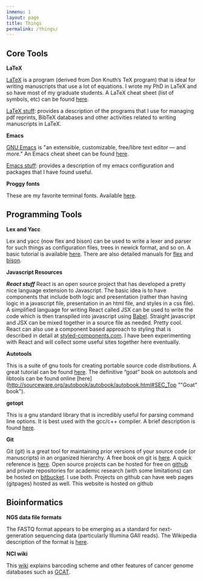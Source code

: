 ```yaml
---
inmenu: 1
layout: page
title: Things
permalink: /things/
---
```

## Core Tools

**LaTeX**

[LaTeX](https://www.latex-project.org/) is a program (derived from Don Knuth’s TeX program) that is ideal for
writing manuscripts that use a lot of equations. I wrote my PhD in
LaTeX and so have most of my graduate students. A LaTeX cheat sheet
(list of symbols, etc) can be found
[here](https://wch.github.io/latexsheet/latexsheet.pdf). 

[LaTeX stuff](/latex/): provides a description of the
programs that I use for managing pdf reprints, BibTeX databases and
other activities related to writing manuscripts in LaTeX.

**Emacs**

[GNU Emacs](https://www.gnu.org/software/emacs/) is "an extensible, customizable, free/libre text editor —
and more." An Emacs cheat sheet can be found [here](https://www.gnu.org/software/emacs/refcards/pdf/refcard.pdf).

[Emacs stuff](/emacs/): provides a description of my emacs configuration and
packages that I have found useful.

**Proggy fonts**

These are my favorite terminal fonts. Available
[here](https://github.com/bluescan/proggyfonts).

## Programming Tools
**Lex and Yacc**

Lex and yacc (now flex and bison) can be used to write a lexer and
parser for such things as configuration files, trees in newick format,
and so on. A basic tutorial is available
[here](http://ds9a.nl/lex-yacc/cvs/output/lexyacc.html#toc2.1 "Lex and
YACC primer"). There are also detailed manuals for
[flex](ftp://ftp.gnu.org/old-gnu/Manuals/flex-2.5.4/html_mono/flex.html
"flex manual") and
[bison](http://www.gnu.org/s/bison/manual/bison.html "bison manual").

**Javascript Resources**

***React stuff*** React is an open source project that has developed a
pretty nice language extension to Javascript. The basic idea is to
have components that include both logic and presentation (rather than
having logic in a javascript file, presentation in an html file, and
styles in a css file). A simplified language for writing React called
JSX can be used to write the code which is then transpiled into
javascript using [Babel](https://babeljs.io/). Straight javascript and
JSX can be mixed together in a source file as needed. Pretty cool.
React can also use a component based approach to styling that is
described in detail at
[styled-components.com](https://www.styled-components.com/). I have
been experimenting with React and will collect some useful sites
together here eventually.

**Autotools**

This is a suite of gnu tools for creating portable source code
distributions. A great tutorial can be found [here](
http://fsmsh.com/2753 "Autotools tutorial"). The definitive “goat”
book on autotools and libtools can be found online
[here](http://sourceware.org/autobook/autobook/autobook.html#SEC_Top
""Goat" book").

**getopt**

This is a gnu standard library that is incredibly useful for parsing
command line options. It is best used with the gcc/c++ compiler. A
brief description is found
[here](https://www.gnu.org/software/libc/manual/html_node/Getopt.html#Getopt
"getopt").

**Git**

Git (git) is a great tool for maintaining prior versions of your
source code (or manuscripts) in an organized hierarchy. A free book on
git is [here](https://git-scm.com/book/en/v2). A quick reference is
[here](https://services.github.com/on-demand/downloads/github-git-cheat-sheet.pdf). Open
source projects can be hosted for free on
[github](https://github.com/) and private repositories for academic
research (with some limitations) can be hosted on
[bitbucket](https://bitbucket.org/). I use both. Projects on github
can have web pages (gitpages) hosted as well. This website is hosted
on github


## Bioinformatics
**NGS data file formats**

The FASTQ format appears to be emerging as a standard for
next-generation sequencing data (particularly Illumina GAII
reads). The Wikipedia description of the format is
[here](http://en.wikipedia.org/wiki/FASTQ_format "FASTQ").

**NCI wiki**

This
[wiki](https://wiki.nci.nih.gov/display/TCGA/TCGA+barcode#TCGAbarcode-types
"NCI barcodes") explains barcoding scheme and other features of cancer
genome databases such as [GCAT](http://cancergenome.nih.gov/ "Cancer
Genome Atlas").
